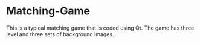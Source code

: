 # Matching-Game
This is a typical matching game that is coded using Qt.
The game has three level and three sets of background images.
